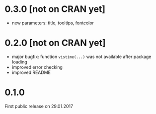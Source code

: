 # 0.3.0 [not on CRAN yet]

- new parameters: title, tooltips, fontcolor

# 0.2.0 [not on CRAN yet]

- major bugfix: function `vistime(...)` was not available after package loading
- improved error checking
- improved README

# 0.1.0

First public release on 29.01.2017
